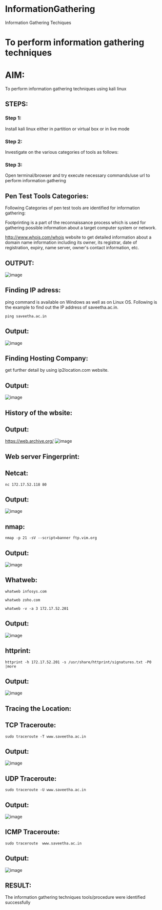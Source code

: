 # InformationGathering
Information Gathering Techiques

# To perform information gathering techniques

# AIM:

To perform information gathering techniques using kali linux 

## STEPS:

### Step 1:

Install kali linux either in partition or virtual box or in live mode

### Step 2:

Investigate on the various categories of tools as follows:

### Step 3:
Open terminal/browser and try execute necessary commands/use url to perform information gathering
## Pen Test Tools Categories:
Following Categories of pen test tools are identified for information gathering:

Footprinting is a part of the reconnaissance process which is used for gathering possible information about a target computer system or network.

http://www.whois.com/whois website to get detailed information about a domain name information including its owner, its registrar, date of registration, expiry, name server, owner's contact information, etc.


## OUTPUT:
![image](https://github.com/user-attachments/assets/d74c266f-77b4-4750-b8e7-247c03bfdff7)

## Finding IP adress:
ping command is available on Windows as well as on Linux OS. Following is the example to find out the IP address of saveetha.ac.in.
```
ping saveetha.ac.in
```
## Output:
![image](https://github.com/user-attachments/assets/2418e1a1-e048-4a4d-912d-6d549c88fbc7)

## Finding Hosting Company:
get further detail by using ip2location.com website.

## Output:
![image](https://github.com/user-attachments/assets/27905055-b565-4ce2-99bf-df2086dc4e7a)

## History of the wbsite:
## Output:
https://web.archive.org/
![image](https://github.com/user-attachments/assets/11e9378a-95d8-4f02-8d85-989337dee549)

## Web server Fingerprint:
## Netcat:
```
nc 172.17.52.118 80
```
## Output:
![image](https://github.com/user-attachments/assets/e6a33d9d-eb77-4c37-b940-9d3b5cee383a)

## nmap:
```
nmap -p 21 -sV --script=banner ftp.vim.org
```
## Output:
![image](https://github.com/user-attachments/assets/99c114a8-66bc-4b38-b7b4-22a4192fce3a)

## Whatweb:
```
whatweb infosys.com
```
```
whatweb zoho.com
```
```
whatweb -v -a 3 172.17.52.201
```
## Output:
![image](https://github.com/user-attachments/assets/b7d42ba6-7d84-44b8-93fa-055ff9205bb6)

## httprint:
```
httprint -h 172.17.52.201 -s /usr/share/httprint/signatures.txt -P0 |more
```
## Output:
![image](https://github.com/user-attachments/assets/86930db7-dc55-4952-a257-8445d31295b3)

## Tracing the Location:
## TCP Traceroute:
```
sudo traceroute -T www.saveetha.ac.in
```
## Output:
![image](https://github.com/user-attachments/assets/34f03b57-0ddd-422e-82ef-7348a8e5ca15)

## UDP Traceroute:
```
sudo traceroute -U www.saveetha.ac.in
```
## Output:
![image](https://github.com/user-attachments/assets/8f3d0959-5fb2-47e3-9750-d92a3b0290cd)

## ICMP Traceroute:
```
sudo traceroute  www.saveetha.ac.in
```
## Output:
![image](https://github.com/user-attachments/assets/9e869b07-c964-4472-a755-4ab77c69656d)






## RESULT:
The information gathering techniques tools/procedure were  identified successfully
